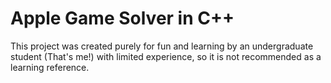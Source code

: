 # Apple Game Solver in C++

This project was created purely for fun and learning by an undergraduate student (That's me!) with limited experience, so it is not recommended as a learning reference.